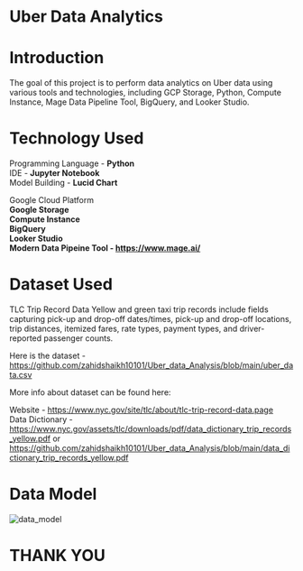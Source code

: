 # Uber Data Analytics

# Introduction
The goal of this project is to perform data analytics on Uber data using various tools and technologies, including GCP Storage, Python, Compute Instance, Mage Data Pipeline Tool, BigQuery, and Looker Studio.

# Technology Used
Programming Language - <b>Python</b><br>
IDE - <b>Jupyter Notebook</b><br>
Model Building - <b>Lucid Chart</b><br>

Google Cloud Platform<br>
<b>Google Storage</b><br>
<b>Compute Instance</b><br>
<b>BigQuery</b><br>
<b>Looker Studio</b><br>
<b>Modern Data Pipeine Tool - https://www.mage.ai/</b><br>

# Dataset Used
TLC Trip Record Data Yellow and green taxi trip records include fields capturing pick-up and drop-off dates/times, pick-up and drop-off locations, trip distances, itemized fares, rate types, payment types, and driver-reported passenger counts.

Here is the dataset  - https://github.com/zahidshaikh10101/Uber_data_Analysis/blob/main/uber_data.csv

More info about dataset can be found here:

Website - https://www.nyc.gov/site/tlc/about/tlc-trip-record-data.page<br>
Data Dictionary - https://www.nyc.gov/assets/tlc/downloads/pdf/data_dictionary_trip_records_yellow.pdf or https://github.com/zahidshaikh10101/Uber_data_Analysis/blob/main/data_dictionary_trip_records_yellow.pdf

# Data Model 
![data_model](https://github.com/zahidshaikh10101/Uber_data_Analysis/assets/78720908/4440b63a-542c-453b-a637-e467ad6ebe23)

# THANK YOU
